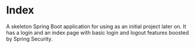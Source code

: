 # Index
A skeleton Spring Boot application for using as an initial project later on. It has a login and an index page with basic login and logout features boosted by Spring Security.
